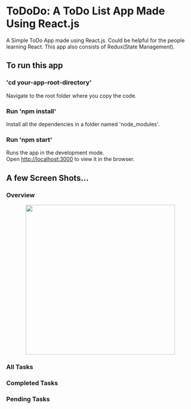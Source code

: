 # ToDoDo: A ToDo List App Made Using React.js

A Simple ToDo App made using React.js.
Could be helpful for the people learning React.
This app also consists of Redux(State Management).

## To run this app

### 'cd your-app-root-directory'

Navigate to the root folder where you copy the code.

### Run 'npm install'

Install all the dependencies in a folder named 'node_modules'.

### Run 'npm start'

Runs the app in the development mode.\
Open [http://localhost:3000](http://localhost:3000) to view it in the browser.

## A few Screen Shots...

### Overview

<div align="center">
    <img src="../screenshots/Overview.png" width="400px" />
</div>

### All Tasks

### Completed Tasks

### Pending Tasks
